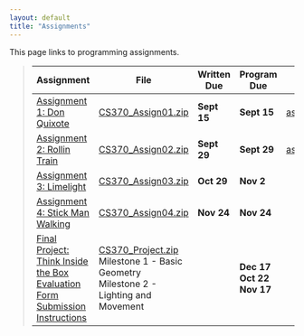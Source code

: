 ```yaml
---
layout: default
title: "Assignments"
---
```


This page links to programming assignments.

> Assignment | File | Written Due | Program Due | Solutions |
> ---------- | ---- | ----------- | ----------- | --------- |
> [Assignment 1: Don Quixote](assign01.html) | [CS370_Assign01.zip](src/CS370_Assign01.zip) | **Sept 15** | **Sept 15** | [assign01sol.pdf](sol/assign01sol.pdf) |
> [Assignment 2: Rollin Train](assign02.html) | [CS370_Assign02.zip](src/CS370_Assign02.zip) | **Sept 29** | **Sept 29** | [assign02sol.pdf](sol/assign02sol.pdf)|
> [Assignment 3: Limelight](assign03.html) | [CS370_Assign03.zip](src/CS370_Assign03.zip) | **Oct 29** | **Nov 2** | |
> [Assignment 4: Stick Man Walking](assign04.html) | [CS370_Assign04.zip](src/CS370_Assign04.zip) | **Nov 24** | **Nov 24** | |
> [Final Project: Think Inside the Box](project.html) <br /> [Evaluation Form](CS370_Final_Project_eval.docx) <br /> [Submission Instructions](ProjectSubmit.html) | [CS370_Project.zip](src/CS370_Project.zip) <br /> Milestone 1 - Basic Geometry <br /> Milestone 2 - Lighting and Movement | | **Dec 17** <br /> **Oct 22** <br /> **Nov 17** | |